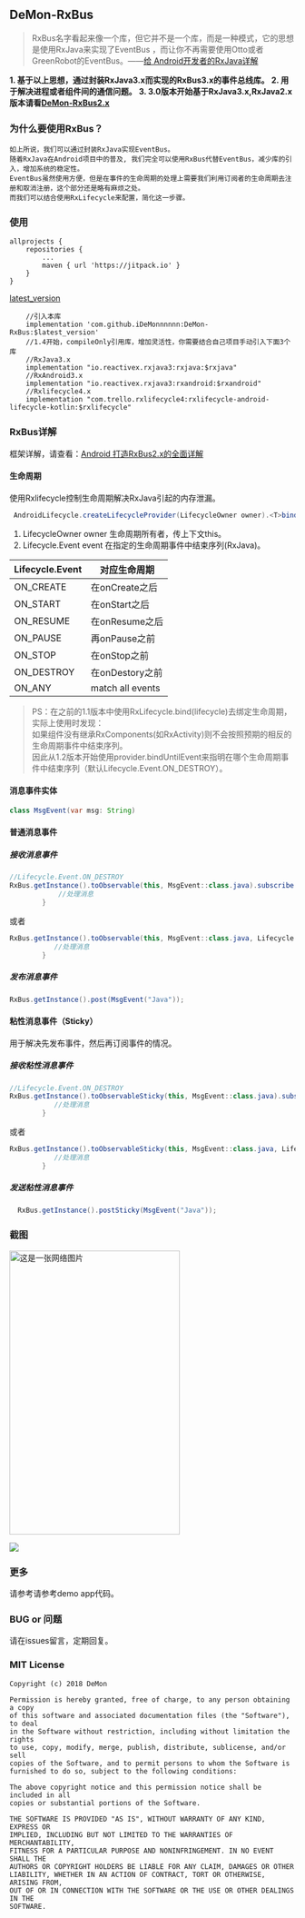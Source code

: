 ## DeMon-RxBus

>RxBus名字看起来像一个库，但它并不是一个库，而是一种模式，它的思想是使用RxJava来实现了EventBus ，而让你不再需要使用Otto或者GreenRobot的EventBus。——[给 Android开发者的RxJava详解](https://gank.io/post/560e15be2dca930e00da1083)

**1. 基于以上思想，通过封装RxJava3.x而实现的RxBus3.x的事件总线库。**
**2. 用于解决进程或者组件间的通信问题。**
**3. 3.0版本开始基于RxJava3.x,RxJava2.x版本请看[DeMon-RxBus2.x](https://github.com/iDeMonnnnnn/DeMon-RxBus/tree/RxJava2.x)**

### 为什么要使用RxBus？
    如上所说，我们可以通过封装RxJava实现EventBus。 
    随着RxJava在Android项目中的普及, 我们完全可以使用RxBus代替EventBus，减少库的引入，增加系统的稳定性。 
    EventBus虽然使用方便，但是在事件的生命周期的处理上需要我们利用订阅者的生命周期去注册和取消注册，这个部分还是略有麻烦之处。 
    而我们可以结合使用RxLifecycle来配置，简化这一步骤。 


### 使用

```
allprojects {
    repositories {
        ...
        maven { url 'https://jitpack.io' }
    }
}
```


[latest_version](https://github.com/iDeMonnnnnn/DeMon-RxBus/releases)
```
    //引入本库
    implementation 'com.github.iDeMonnnnnn:DeMon-RxBus:$latest_version'
    //1.4开始，compileOnly引用库，增加灵活性，你需要结合自己项目手动引入下面3个库
    //RxJava3.x
    implementation "io.reactivex.rxjava3:rxjava:$rxjava"
    //RxAndroid3.x
    implementation "io.reactivex.rxjava3:rxandroid:$rxandroid"
    //Rxlifecycle4.x
    implementation "com.trello.rxlifecycle4:rxlifecycle-android-lifecycle-kotlin:$rxlifecycle"
```
### RxBus详解
框架详解，请查看：[Android 打造RxBus2.x的全面详解](https://blog.csdn.net/DeMonliuhui/article/details/82532078)

#### 生命周期
使用Rxlifecycle控制生命周期解决RxJava引起的内存泄漏。 
 
```java
 AndroidLifecycle.createLifecycleProvider(LifecycleOwner owner).<T>bindUntilEvent(Lifecycle.Event event)
```

1. LifecycleOwner owner 生命周期所有者，传上下文this。
2. Lifecycle.Event event 在指定的生命周期事件中结束序列(RxJava)。

|Lifecycle.Event|对应生命周期|
|--|--|
|ON_CREATE|在onCreate之后|
|ON_START|在onStart之后|
|ON_RESUME|在onResume之后|
|ON_PAUSE|再onPause之前|
|ON_STOP|在onStop之前|
|ON_DESTROY|在onDestory之前|
|ON_ANY|match all events|


>PS：在之前的1.1版本中使用RxLifecycle.bind(lifecycle)去绑定生命周期，实际上使用时发现：    
 如果组件没有继承RxComponents(如RxActivity)则不会按照预期的相反的生命周期事件中结束序列。    
 因此从1.2版本开始使用provider.bindUntilEvent来指明在哪个生命周期事件中结束序列（默认Lifecycle.Event.ON_DESTROY）。

#### 消息事件实体

```java
class MsgEvent(var msg: String)
```

#### 普通消息事件

##### 接收消息事件
```java
//Lifecycle.Event.ON_DESTROY
RxBus.getInstance().toObservable(this, MsgEvent::class.java).subscribe { msg ->
            //处理消息
        }
```
或者
```java
RxBus.getInstance().toObservable(this, MsgEvent::class.java, Lifecycle.Event.ON_PAUSE).subscribe { msg ->
           //处理消息
        }
```

##### 发布消息事件

```java
RxBus.getInstance().post(MsgEvent("Java"));
```

#### 粘性消息事件（Sticky）
用于解决先发布事件，然后再订阅事件的情况。

#####  接收粘性消息事件
```java
//Lifecycle.Event.ON_DESTROY
RxBus.getInstance().toObservableSticky(this, MsgEvent::class.java).subscribe { msg ->
           //处理消息
        }
```
或者
```java
RxBus.getInstance().toObservableSticky(this, MsgEvent::class.java, Lifecycle.Event.ON_PAUSE).subscribe { msg ->
           //处理消息
        }
```

##### 发送粘性消息事件

```java
  RxBus.getInstance().postSticky(MsgEvent("Java"));
```

### 截图
<img src="https://raw.githubusercontent.com/DeMonLiu623/DeMon-RxBus/master/screen/ezgif.com-video-to-gif.gif" alt="这是一张网络图片" height="500" width="300">

![](https://raw.githubusercontent.com/DeMonLiu623/DeMon-RxBus/master/screen/20191113142401.png)

### 更多

请参考请参考demo app代码。

### BUG or 问题
请在issues留言，定期回复。


### MIT License

```
Copyright (c) 2018 DeMon

Permission is hereby granted, free of charge, to any person obtaining a copy
of this software and associated documentation files (the "Software"), to deal
in the Software without restriction, including without limitation the rights
to use, copy, modify, merge, publish, distribute, sublicense, and/or sell
copies of the Software, and to permit persons to whom the Software is
furnished to do so, subject to the following conditions:

The above copyright notice and this permission notice shall be included in all
copies or substantial portions of the Software.

THE SOFTWARE IS PROVIDED "AS IS", WITHOUT WARRANTY OF ANY KIND, EXPRESS OR
IMPLIED, INCLUDING BUT NOT LIMITED TO THE WARRANTIES OF MERCHANTABILITY,
FITNESS FOR A PARTICULAR PURPOSE AND NONINFRINGEMENT. IN NO EVENT SHALL THE
AUTHORS OR COPYRIGHT HOLDERS BE LIABLE FOR ANY CLAIM, DAMAGES OR OTHER
LIABILITY, WHETHER IN AN ACTION OF CONTRACT, TORT OR OTHERWISE, ARISING FROM,
OUT OF OR IN CONNECTION WITH THE SOFTWARE OR THE USE OR OTHER DEALINGS IN THE
SOFTWARE.
```
